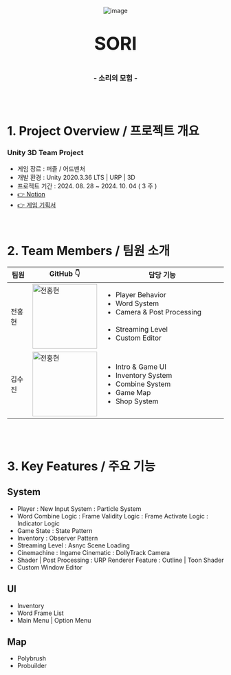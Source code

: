 <div align="center">

![image](https://github.com/user-attachments/assets/d04e45e3-a7a7-4bf0-ae68-711ab50fa8a5)
</div>

<p align="center" style="font-size:300%; font-weight:bold">SORI</p>
<h3 align="center">- 소리의 모험 -</h3>
<br/>
<br/>

# 1. Project Overview / 프로젝트 개요
<h3> Unity 3D Team Project </h3>

- 게임 장르 : 퍼즐 / 어드벤처
- 개발 환경 : Unity 2020.3.36 LTS | URP | 3D
- 프로젝트 기간 : 2024. 08. 28 ~ 2024. 10. 04 ( 3 주 )
- [👉 Notion](https://east-wrinkle-9ca.notion.site/SORI-1903aa91e2794f73b17aff5105dcccb4)
- [👉 게임 기획서](http://east-wrinkle-9ca.notion.site/84107f5de0c546e386631f198e28d9ce?pvs=23)
<br/>

# 2. Team Members / 팀원 소개

<div style="width:100%; margin:auto;">
    <table style="width:100%; border-collapse:collapse; table-layout:fixed;">
        <thead>
            <tr>
                <th>팀원</th>
                <th>GitHub 👇</th>
                <th style="text-align:center;">담당 기능</th>
            </tr>
        </thead>
        <tbody>
            <tr>
                <td>전홍현</td>
                <td>
                    <a href="https://github.com/yogurtsharbet">
                        <img src="https://avatars.githubusercontent.com/u/173875486?v=4" alt="전홍현" width="150">
                    </a>
                </td>
                <td style="text-align:left;">
                    <ul>
                        <li>Player Behavior</li>
                        <li>Word System</li>
                        <li>Camera & Post Processing
                        &nbsp;&nbsp;&nbsp;&nbsp;&nbsp;&nbsp;&nbsp;&nbsp;
                        &nbsp;&nbsp;&nbsp;&nbsp;&nbsp;&nbsp;&nbsp;&nbsp;
                        &nbsp;&nbsp;&nbsp;&nbsp;&nbsp;&nbsp;&nbsp;&nbsp;</li>
                        <li>Streaming Level</li>
                        <li>Custom Editor</li>
                    </ul>
                </td>
            </tr>
            <tr>
                <td>김수진</td>
                <td>
                    <a href="https://github.com/Nuuuing">
                        <img src="https://avatars.githubusercontent.com/u/76237796?v=4" alt="전홍현" width="150">
                    </a>
                </td>
                <td style="text-align:left;">
                    <ul>
                        <li>Intro & Game UI</li>
                        <li>Inventory System</li>
                        <li>Combine System</li>
                        <li>Game Map</li>
                        <li>Shop System</li>
                    </ul>
                </td>
            </tr>
        </tbody>
    </table>
</div>


<br/>
<br/>

# 3. Key Features / 주요 기능

## System

- Player
  : New Input System
  : Particle System
- Word Combine Logic
  : Frame Validity Logic
  : Frame Activate Logic
  : Indicator Logic
- Game State 
  : State Pattern
- Inventory
  : Observer Pattern
- Streaming Level
  : Asnyc Scene Loading
- Cinemachine
  : Ingame Cinematic
  : DollyTrack Camera
- Shader | Post Processing
  : URP Renderer Feature
  : Outline | Toon Shader
- Custom Window Editor

## UI
 - Inventory
 - Word Frame List
 - Main Menu | Option Menu

## Map
 - Polybrush
 - Probuilder

<br/>

<br/>
<br/>

